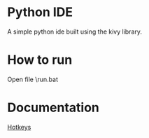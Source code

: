 # Python IDE
A simple python ide built using the kivy library. 
# How to run
Open file \run.bat
# Documentation
<a href="https://github.com/nytshow/python_ide/issues/3">Hotkeys
